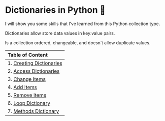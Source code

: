 # Dictionaries in Python :snake:

<p>I will show you some skills that I've learned from this Python collection type.</p>

<p>Dictionaries allow store data values in key:value pairs.</p>

<p>Is a collection ordered, changeable, and doesn't allow duplicate values.</p>


| Table of Content |
| :-------- |
| 1.  [Creating Dictionaries](creating-dictio.py) |
| 2.  [Access Dictionaries](access-dictio.py) |
| 3.  [Change Items](change-items.py) |
| 4.  [Add Items](add-items.py) |
| 5.  [Remove Items](remove-items.py) |
| 6.  [Loop Dictionary](loop-dictio.py) |
| 7.  [Methods Dictionary](methods-dictio.md) |
